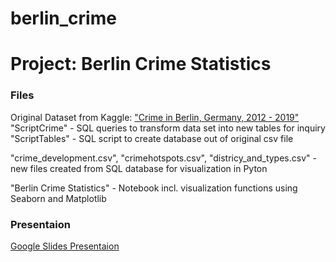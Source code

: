# berlin_crime

<h1>Project: Berlin Crime Statistics</h1>

<h3>Files</h3>

Original Dataset from Kaggle: ["Crime in Berlin, Germany, 2012 - 2019"](doc:https://www.kaggle.com/datasets/danilzyryanov/crime-in-berlin-2012-2019/discussion/167087)
"ScriptCrime" - SQL queries to transform data set into new tables for inquiry
"ScriptTables" - SQL script to create database out of original csv file

"crime_development.csv", "crimehotspots.csv", "districy_and_types.csv" - new files created from SQL database for visualization in Pyton

"Berlin Crime Statistics" - Notebook incl. visualization functions using Seaborn and Matplotlib

<h3>Presentaion</h3>

[Google Slides Presentaion](doc:https://docs.google.com/presentation/d/12ZOmzJTHQn-1L_zpnhqooV5IMY8i9I9H9AyKbTs8cOw/edit?usp=sharing)

